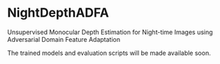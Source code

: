 # NightDepthADFA
Unsupervised Monocular Depth Estimation for Night-time Images using Adversarial Domain Feature Adaptation


The trained models and evaluation scripts will be made available soon. 
